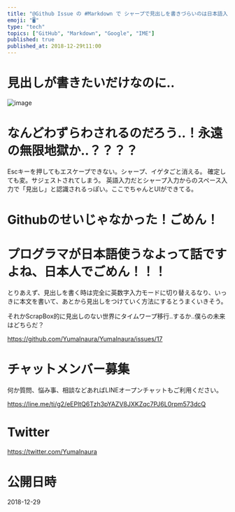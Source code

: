 ```yaml
---
title: "@Github Issue の #Markdown で シャープで見出しを書きづらいのは日本語入力のせいだった @yumainaura"
emoji: "🖥"
type: "tech"
topics: ["GitHub", "Markdown", "Google", "IME"]
published: true
published_at: 2018-12-29t11:00
---
```


# 見出しが書きたいだけなのに‥

![image](https://user-images.githubusercontent.com/13635059/50532146-63beff80-0b58-11e9-9114-d9350e8b002b.png)

# なんどわずらわされるのだろう‥！永遠の無限地獄か‥？？？？

Escキーを押してもエスケープできない。シャープ、イゲタごと消える。
確定しても変。サジェストされてしまう。
英語入力だとシャープ入力からのスペース入力で「見出し」と認識されるっぽい。ここでちゃんとUIができてる。

# Githubのせいじゃなかった！ごめん！

# プログラマが日本語使うなよって話ですよね、日本人でごめん！！！

とりあえず、見出しを書く時は完全に英数字入力モードに切り替えるなり、いっきに本文を書いて、あとから見出しをつけていく方法にするとうまくいきそう。

それかScrapBox的に見出しのない世界にタイムワープ移行‥するか‥僕らの未来はどちらだ？







https://github.com/YumaInaura/YumaInaura/issues/17








<!-- Update From Qiita API -->

# チャットメンバー募集


何か質問、悩み事、相談などあればLINEオープンチャットもご利用ください。

https://line.me/ti/g2/eEPltQ6Tzh3pYAZV8JXKZqc7PJ6L0rpm573dcQ





# Twitter


https://twitter.com/YumaInaura


<!-- Update From Qiita API -->



# 公開日時

2018-12-29
